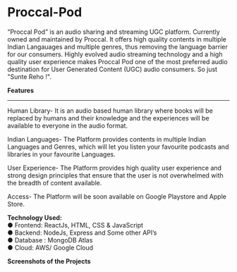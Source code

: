 # Proccal-Pod
 “Proccal Pod” is an audio sharing and streaming UGC platform. Currently owned and maintained by Proccal. It offers high quality contents in multiple Indian Langauages and multiple genres, thus removing the language barrier for our consumers. Highly evolved audio streaming technology and a high quality user experience makes Proccal Pod one of the most preferred audio destination for User Generated Content (UGC) audio consumers. So just "Sunte Reho !".

<b>Features</b>
<hr>

Human Library- It is an audio based human library where books will be replaced by humans and their knowledge and the experiences will be available to everyone in the audio format.

Indian Languages- The Platform provides contents in multiple Indian Languages and Genres, which will let you listen your favourite podcasts and libraries in your favourite Languages.

User Experience- The Platform provides high quality user experience and strong design principles that ensure that the user is not overwhelmed with the breadth of content available.

Access- The Platform will be soon available on Google Playstore and Apple Store. 


<b>Technology Used:</b><br>
● Frontend: ReactJs, HTML, CSS & JavaScript<br>
● Backend: NodeJs, Express and Some other API’s<br>
● Database : MongoDB Atlas<br>
● Cloud: AWS/ Google Cloud<br>


<b> Screenshots of the Projects<b>
 
